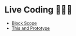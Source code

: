 # Live Coding 🧑🏼‍💻

- [Block Scope](./block-scope.js)
- [This and Prototype](./this-and-prototype.js)

